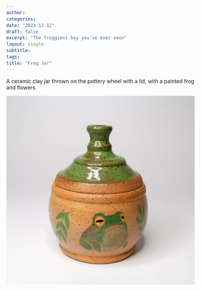 ```yaml
---
author: 
categories:
date: "2023-12-12"
draft: false
excerpt: "The froggiest boy you've ever seen"
layout: single
subtitle: 
tags:
title: "Frog Jar"
---
```

A ceramic clay jar thrown on the pottery wheel with a lid, with a painted frog and flowers.

![Frog Jar](featured.webp)
